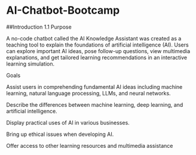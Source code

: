 # AI-Chatbot-Bootcamp

##Introduction 
1.1 Purpose 

A no-code chatbot called the AI Knowledge Assistant was created as a teaching tool to explain the foundations of artificial intelligence (AI). Users can explore important AI ideas, pose follow-up questions, view multimedia explanations, and get tailored learning recommendations in an interactive learning simulation. 

Goals 

Assist users in comprehending fundamental AI ideas including machine learning, natural language processing, LLMs, and neural networks. 

Describe the differences between machine learning, deep learning, and artificial intelligence. 

Display practical uses of AI in various businesses. 

Bring up ethical issues when developing AI. 

Offer access to other learning resources and multimedia assistance 

